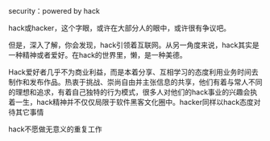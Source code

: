 security：powered by hack

hack或hacker，这个字眼，或许在大部分人的眼中，或许很有争议吧。

但是，深入了解，你会发现，hack引领着互联网。从另一角度来说，hack其实是一种精神或者爱好。在hack的世界里，懒，是一种美德。

Hack爱好者几乎不为商业利益，而是本着分享、互相学习的态度利用业务时间去制作和发布作品。热衷于挑战、崇尚自由并主张信息的共享，他们有着与常人不同的理想和追求，有着自己独特的行为模式，很多人对他们的hack事业的兴趣会执着一生，hack精神并不仅仅局限于软件黑客文化圈中。hacker同样以hack态度对待其它事情

hack不愿做无意义的重复工作
